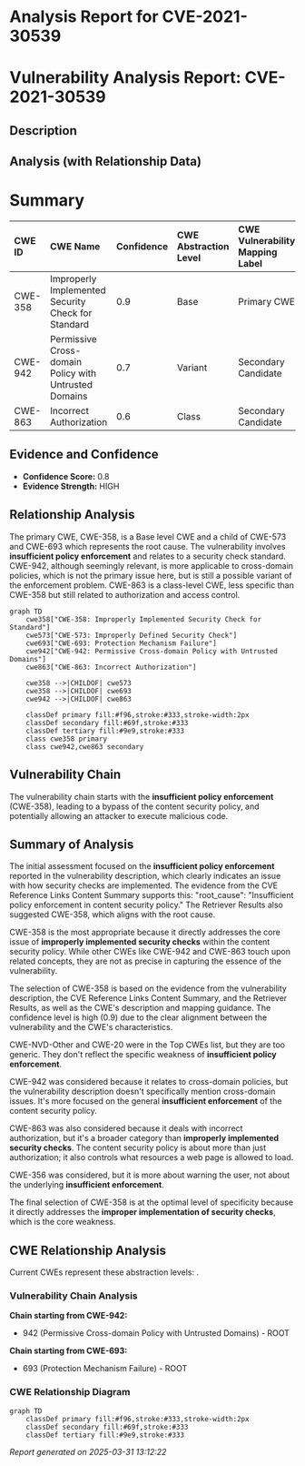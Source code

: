 # Analysis Report for CVE-2021-30539

# Vulnerability Analysis Report: CVE-2021-30539

## Description



## Analysis (with Relationship Data)

# Summary
| CWE ID    | CWE Name                                                                  | Confidence | CWE Abstraction Level | CWE Vulnerability Mapping Label | CWE-Vulnerability Mapping Notes |
| :---------- | :------------------------------------------------------------------------ | :--------- | :-------------------- | :------------------------------ | :------------------------------ |
| CWE-358   | Improperly Implemented Security Check for Standard                     | 0.9        | Base                  | Primary CWE                     | Allowed                       |
| CWE-942   | Permissive Cross-domain Policy with Untrusted Domains                   | 0.7        | Variant               | Secondary Candidate             | Allowed                       |
| CWE-863   | Incorrect Authorization                                                   | 0.6        | Class                 | Secondary Candidate             | Allowed-with-Review           |

## Evidence and Confidence

*   **Confidence Score:** 0.8
*   **Evidence Strength:** HIGH

## Relationship Analysis
The primary CWE, CWE-358, is a Base level CWE and a child of CWE-573 and CWE-693 which represents the root cause. The vulnerability involves **insufficient policy enforcement** and relates to a security check standard. CWE-942, although seemingly relevant, is more applicable to cross-domain policies, which is not the primary issue here, but is still a possible variant of the enforcement problem. CWE-863 is a class-level CWE, less specific than CWE-358 but still related to authorization and access control.

```mermaid
graph TD
    cwe358["CWE-358: Improperly Implemented Security Check for Standard"]
    cwe573["CWE-573: Improperly Defined Security Check"]
    cwe693["CWE-693: Protection Mechanism Failure"]
    cwe942["CWE-942: Permissive Cross-domain Policy with Untrusted Domains"]
    cwe863["CWE-863: Incorrect Authorization"]

    cwe358 -->|CHILDOF| cwe573
    cwe358 -->|CHILDOF| cwe693
    cwe942 -->|CHILDOF| cwe863
    
    classDef primary fill:#f96,stroke:#333,stroke-width:2px
    classDef secondary fill:#69f,stroke:#333
    classDef tertiary fill:#9e9,stroke:#333
    class cwe358 primary
    class cwe942,cwe863 secondary
```

## Vulnerability Chain
The vulnerability chain starts with the **insufficient policy enforcement** (CWE-358), leading to a bypass of the content security policy, and potentially allowing an attacker to execute malicious code.

## Summary of Analysis
The initial assessment focused on the **insufficient policy enforcement** reported in the vulnerability description, which clearly indicates an issue with how security checks are implemented. The evidence from the CVE Reference Links Content Summary supports this: "root_cause": "Insufficient policy enforcement in content security policy." The Retriever Results also suggested CWE-358, which aligns with the root cause.

CWE-358 is the most appropriate because it directly addresses the core issue of **improperly implemented security checks** within the content security policy. While other CWEs like CWE-942 and CWE-863 touch upon related concepts, they are not as precise in capturing the essence of the vulnerability.

The selection of CWE-358 is based on the evidence from the vulnerability description, the CVE Reference Links Content Summary, and the Retriever Results, as well as the CWE's description and mapping guidance. The confidence level is high (0.9) due to the clear alignment between the vulnerability and the CWE's characteristics.

CWE-NVD-Other and CWE-20 were in the Top CWEs list, but they are too generic. They don't reflect the specific weakness of **insufficient policy enforcement**.

CWE-942 was considered because it relates to cross-domain policies, but the vulnerability description doesn't specifically mention cross-domain issues. It's more focused on the general **insufficient enforcement** of the content security policy.

CWE-863 was also considered because it deals with incorrect authorization, but it's a broader category than **improperly implemented security checks**. The content security policy is about more than just authorization; it also controls what resources a web page is allowed to load.

CWE-356 was considered, but it is more about warning the user, not about the underlying **insufficient enforcement**.

The final selection of CWE-358 is at the optimal level of specificity because it directly addresses the **improper implementation of security checks**, which is the core weakness.


## CWE Relationship Analysis

Current CWEs represent these abstraction levels: .


### Vulnerability Chain Analysis

**Chain starting from CWE-942:**
- 942 (Permissive Cross-domain Policy with Untrusted Domains) - ROOT


**Chain starting from CWE-693:**
- 693 (Protection Mechanism Failure) - ROOT



### CWE Relationship Diagram

```mermaid
graph TD
    classDef primary fill:#f96,stroke:#333,stroke-width:2px
    classDef secondary fill:#69f,stroke:#333
    classDef tertiary fill:#9e9,stroke:#333
```



*Report generated on 2025-03-31 13:12:22*
